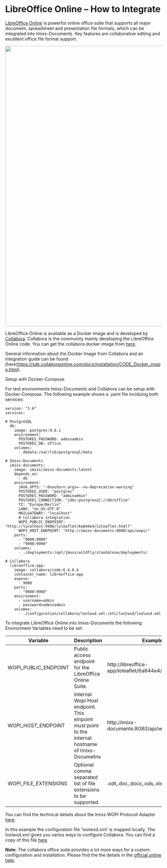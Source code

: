 # LibreOffice Online – How to Integrate

[LibreOffice Online](https://www.libreoffice.org/download/libreoffice-online/) is powerful online office suite that supports all major document, spreadsheet and presentation file formats, which can be integrated into Imixs-Documents. Key features are collaborative editing and excellent office file format support.

<img src="wopi-01.png" width="900" />

LibreOffice Online is available as a Docker image and is developed by [Collabora](https://www.collaboraoffice.com/code/). Collabora is the community mainly developing the LibreOffice Online code. You can get the collabora docker image from [here](https://hub.docker.com/r/collabora/code).

General information about the Docker Image from Collabora and an integration guide can be found [here(https://sdk.collaboraonline.com/docs/installation/CODE_Docker_image.html).

Setup with Docker-Compose

For test environments Imixs-Documents and Collabora can be setup with Docker-Compose. The following example shows a .yaml file inclduing both services:

	version: "3.6"
	services:
	
	# PostgreSQL
	  db:
	    image: postgres:9.6.1
	    environment:
	      POSTGRES_PASSWORD: adminadmin
	      POSTGRES_DB: office
	    volumes: 
	      - dbdata:/var/lib/postgresql/data
	
	# Imixs-Documents
	  imixs-documents:
	    image: imixs/imixs-documents:latest
	    depends_on:
	      - db
	    environment:
	      JAVA_OPTS: "-Dnashorn.args=--no-deprecation-warning"
	      POSTGRES_USER: "postgres"
	      POSTGRES_PASSWORD: "adminadmin"
	      POSTGRES_CONNECTION: "jdbc:postgresql://db/office"      
	      TZ: "Europe/Berlin"
	      LANG: "en_US.UTF-8"
	      MAILGATEWAY: "localhost"
	      # Collabora integration
	      WOPI_PUBLIC_ENDPOINT: "http://localhost:9980/loleaflet/6a844e4/loleaflet.html?"
	      WOPI_HOST_ENDPOINT: "http://imixs-documents:8080/api/wopi/"
	    ports:
	      - "8080:8080"
	      - "9990:9990"
	    volumes:
	      - ./deployments:/opt/jboss/wildfly/standalone/deployments/
	
	# Collabora 
	  libreoffice-app:
	    image: collabora/code:6.4.8.4
	    container_name: libreoffice-app
	    expose:
	      - 9980
	    ports:
	      - "9980:9980"
	    environment:
	      - username=admin
	      - password=adminadmin
	    volumes:
	      - ./configuration/collabora/loolwsd.xml:/etc/loolwsd/loolwsd.xml

To integrate LibreOffice Online into Imixs-Documents the following Environment Variables need to be set:


| Variable              | Description  							| Example |
| --------------------- |---------------------------------------|---------|
| WOPI_PUBLIC_ENDPOINT  | Public access endpoint for the LibreOffice Online Suite. |http://libreoffice-app/loleaflet/6a844e4/loleaflet.html?
| WOPI_HOST_ENDPOINT    | Internal Wopi Host endpoint. This einpoint must point to the internal hostname of Imixs-Documetns | http://imixs-documents:8080/api/wopi/ |
| WOPI_FILE_EXTENSIONS | Optional comma separated list of file extensions to be supported. |.odt,.doc,.docx,.ods,.xls,.xlsx,.ppt,.pptx|     
     
You can find the technical details about the Imixs WOPI Protocoll Adapter [here](https://github.com/imixs/imixs-adapters/tree/master/imixs-adapters-wopi).
	
In this example the configuration file 'loolwsd.xml' is mapped locally. The loolwsd.xml gives you varios ways to configure Collabora. You can find a copy of this file [here](../docker/configuration/collabora/loolwsd.xml)
  
**Note:** The collabora office suite provides a lot more ways for a custom configuration and installation. Please find the the details in the [official online help](https://sdk.collaboraonline.com/). 

